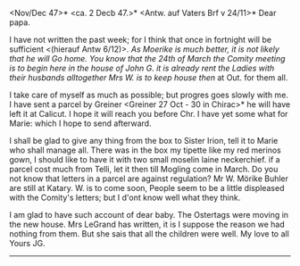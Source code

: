  <Nov/Dec 47>* <ca. 2 Decb 47.>*
 <Antw. auf Vaters Brf v 24/11>*
Dear papa.

I have not written the past week; for I think that once in fortnight will be sufficient <(hierauf Antw 6/12)>*. As Moerike is much better, it is not likely that he will Go home. You know that the 24th of March the Comity meeting is to begin here in the house of John G. it is already rent the Ladies with their husbands alltogether Mrs W. is to keep house then* at Out. for them all.

I take care of myself as much as possible; but progres goes slowly with me. 
I have sent a parcel by Greiner <Greiner 27 Oct - 30 in Chirac>* he will have left it at Calicut. I hope it will reach you before Chr. I have yet some what for Marie: which I hope to send afterward.

I shall be glad to give any thing from the box to Sister Irion, tell it to Marie who shall manage all. There was in the box my tipette like my red merinos gown, I should like to have it with two small moselin laine neckerchief. if a parcel cost much from Telli, let it then till Mogling come in March. Do you not know that letters in a parcel are against regulation? Mr W. Mörike Buhler are still at Katary. W. is to come soon, People seem to be a little displeased with the Comity's letters; but I d'ont know well what they think.

I am glad to have such account of dear baby. The Ostertags were moving in the new house. Mrs LeGrand has written, it is I suppose the reason we had nothing from them. But she sais that all the children were well. 
My love to all
 Yours
 JG.
______________

